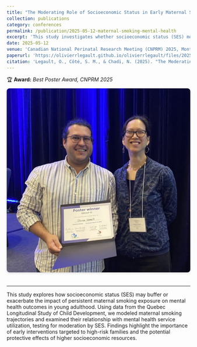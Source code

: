 ```yaml
---
title: "The Moderating Role of Socioeconomic Status in Early Maternal Smoking Exposure and Mental Health Service Utilization of Young Adults: A Population-Representative Longitudinal Study in Quebec"
collection: publications
category: conferences
permalink: /publication/2025-05-12-maternal-smoking-mental-health
excerpt: 'This study investigates whether socioeconomic status (SES) moderates the association between maternal smoking trajectories and mental health service use in young adulthood, using longitudinal cohort data from Quebec. This poster won the Best Poster Award at CNPRM 2025.'
date: 2025-05-12
venue: 'Canadian National Perinatal Research Meeting (CNPRM) 2025, Montréal'
paperurl: 'https://olivierrlegault.github.io/olivierrlegault/files/2025-05-12-CNPRM.pdf'
citation: 'Legault, O., Côté, S. M., & Chadi, N. (2025). "The Moderating Role of Socioeconomic Status in Early Maternal Smoking Exposure and Mental Health Service Utilization of Young Adults: A Population-Representative Longitudinal Study in Quebec." <i>Canadian National Perinatal Research Meeting</i>, Montréal, May 2025.'
---
```


🏆 **Award:** *Best Poster Award, CNPRM 2025*
<img src="/images/cnprm-prix.jpeg" alt="Receiving the Poster Award at CNPRM 2025" style="max-width: 100%; height: auto; border-radius: 8px; box-shadow: 0 2px 6px rgba(0,0,0,0.15); margin-top: 10px; margin-bottom: 20px;" />

---

This study explores how socioeconomic status (SES) may buffer or exacerbate the impact of persistent maternal smoking exposure on mental health outcomes in young adulthood. Using data from the Quebec Longitudinal Study of Child Development, we modeled maternal smoking trajectories and examined their relationship with mental health service utilization, testing for moderation by SES. Findings highlight the importance of early interventions targeted to high-risk families and the potential protective effects of higher socioeconomic resources.

